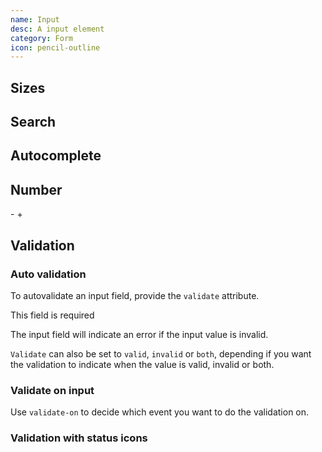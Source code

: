 ```yaml
---
name: Input
desc: A input element
category: Form
icon: pencil-outline
---
```


<core-knobs  element="core-input">
<core-input placeholder="Optional placeholder"></core-input>
</core-knobs>

## Sizes

<core-knobs hideTabs  element="core-input">
<core-input size="sm" placeholder="Small"></core-input>
<core-input size="md" placeholder="Medium"></core-input>
<core-input size="lg" placeholder="Large"></core-input>
</core-knobs>

## Search

<core-knobs hideTabs  element="core-input">
<core-input type="search" placeholder="Search...">
  <ion-icon style="font-size: 2rem" slot="start" name="search-outline"></ion-icon>
</core-input>
</core-knobs>

## Autocomplete

<core-knobs hideTabs  element="core-input">
<core-input autocomplete="email" type="email" placeholder="Email">
</core-input>
</core-knobs>

## Number

<core-knobs hideTabs  element="core-input">
<style>
  #NumberInput {
    min-width: 50px;
    text-align: center;
  }
</style>
<core-button onclick="NumberInput.stepDown()">-</core-button>
<core-input id="NumberInput" max="100" min="0" readonly step="10" value="0" type="number" ></core-input>
<core-button onclick="NumberInput.stepUp()">+</core-button>
</core-knobs>

## Validation

### Auto validation

To autovalidate an input field, provide the `validate` attribute.

<core-knobs hideTabs  element="core-input">
<core-input required  validate placeholder="Required input">
<div slot="error">This field is required</div>
</core-input>
</core-knobs>

The input field will indicate an error if the input value is invalid.

`Validate` can also be set to `valid`, `invalid` or `both`, depending if you want the validation to indicate when the value is valid, invalid or both.

### Validate on input

Use `validate-on` to decide which event you want to do the validation on.

<core-knobs hideTabs  element="core-input">
<core-input required type="email" validate="both" validate-on="input" placeholder="Enter email">
  <ion-icon style="font-size: 2rem" slot="start" name="mail-outline"></ion-icon>
</core-input>
</core-knobs>

### Validation with status icons

<core-knobs hideTabs  element="core-input">
<style>
  .status [slot="end"] {
    font-size: 2em;
    display: none;
  }
  .status [slot="start"] {
    font-size: 2em;
    display: block;
  }
  .status[valid] .check {
    display: block;
  }
  .status[invalid] .error {
    display: block;
  }
</style>
<core-input class="status" type="email" validate="both" validate-on="input" placeholder="Enter email">
  <ion-icon slot="end" class="check" name="checkmark-outline"></ion-icon>
  <ion-icon slot="end" class="error" name="alert-circle-outline"></ion-icon>
</core-input>
</core-knobs>
